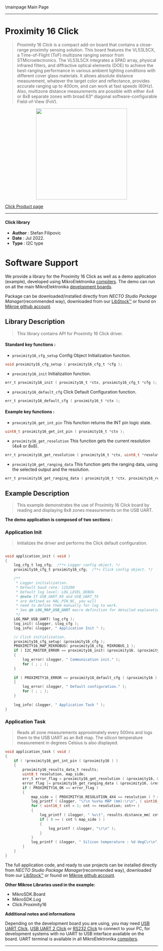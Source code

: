 \mainpage Main Page

---
# Proximity 16 Click

> Proximity 16 Click is a compact add-on board that contains a close-range proximity sensing solution. This board features the VL53L5CX, a Time-of-Flight (ToF) multizone ranging sensor from STMicroelectronics. The VL53L5CX integrates a SPAD array, physical infrared filters, and diffractive optical elements (DOE) to achieve the best-ranging performance in various ambient lighting conditions with different cover glass materials. It allows absolute distance measurement, whatever the target color and reflectance, provides accurate ranging up to 400cm, and can work at fast speeds (60Hz). Also, multizone distance measurements are possible with either 4x4 or 8x8 separate zones with broad 63° diagonal software-configurable Field-of-View (FoV).

<p align="center">
  <img src="https://download.mikroe.com/images/click_for_ide/proximity16_click.png" height=300px>
</p>

[Click Product page](https://www.mikroe.com/proximity-16-click)

---


#### Click library

- **Author**        : Stefan Filipovic
- **Date**          : Jul 2022.
- **Type**          : I2C type


# Software Support

We provide a library for the Proximity 16 Click
as well as a demo application (example), developed using MikroElektronika
[compilers](https://www.mikroe.com/necto-studio).
The demo can run on all the main MikroElektronika [development boards](https://www.mikroe.com/development-boards).

Package can be downloaded/installed directly from *NECTO Studio Package Manager*(recommended way), downloaded from our [LibStock&trade;](https://libstock.mikroe.com) or found on [Mikroe github account](https://github.com/MikroElektronika/mikrosdk_click_v2/tree/master/clicks).

## Library Description

> This library contains API for Proximity 16 Click driver.

#### Standard key functions :

- `proximity16_cfg_setup` Config Object Initialization function.
```c
void proximity16_cfg_setup ( proximity16_cfg_t *cfg );
```

- `proximity16_init` Initialization function.
```c
err_t proximity16_init ( proximity16_t *ctx, proximity16_cfg_t *cfg );
```

- `proximity16_default_cfg` Click Default Configuration function.
```c
err_t proximity16_default_cfg ( proximity16_t *ctx );
```

#### Example key functions :

- `proximity16_get_int_pin` This function returns the INT pin logic state.
```c
uint8_t proximity16_get_int_pin ( proximity16_t *ctx );
```

- `proximity16_get_resolution` This function gets the current resolution (4x4 or 8x8).
```c
err_t proximity16_get_resolution ( proximity16_t *ctx, uint8_t *resolution );
```

- `proximity16_get_ranging_data` This function gets the ranging data, using the selected output and the resolution.
```c
err_t proximity16_get_ranging_data ( proximity16_t *ctx, proximity16_results_data_t *results );
```

## Example Description

> This example demonstrates the use of Proximity 16 Click board by reading and displaying 8x8 zones measurements on the USB UART.

**The demo application is composed of two sections :**

### Application Init

> Initializes the driver and performs the Click default configuration.

```c

void application_init ( void )
{
    log_cfg_t log_cfg;  /**< Logger config object. */
    proximity16_cfg_t proximity16_cfg;  /**< Click config object. */

    /** 
     * Logger initialization.
     * Default baud rate: 115200
     * Default log level: LOG_LEVEL_DEBUG
     * @note If USB_UART_RX and USB_UART_TX 
     * are defined as HAL_PIN_NC, you will 
     * need to define them manually for log to work. 
     * See @b LOG_MAP_USB_UART macro definition for detailed explanation.
     */
    LOG_MAP_USB_UART( log_cfg );
    log_init( &logger, &log_cfg );
    log_info( &logger, " Application Init " );

    // Click initialization.
    proximity16_cfg_setup( &proximity16_cfg );
    PROXIMITY16_MAP_MIKROBUS( proximity16_cfg, MIKROBUS_1 );
    if ( I2C_MASTER_ERROR == proximity16_init( &proximity16, &proximity16_cfg ) ) 
    {
        log_error( &logger, " Communication init." );
        for ( ; ; );
    }
    
    if ( PROXIMITY16_ERROR == proximity16_default_cfg ( &proximity16 ) )
    {
        log_error( &logger, " Default configuration." );
        for ( ; ; );
    }
    
    log_info( &logger, " Application Task " );
}

```

### Application Task

> Reads all zone measurements approximately every 500ms and logs them to the USB UART as an 8x8 map. The silicon temperature measurement in degrees Celsius is also displayed.

```c
void application_task ( void )
{
    if ( !proximity16_get_int_pin ( &proximity16 ) )
    {
        proximity16_results_data_t results;
        uint8_t resolution, map_side;
        err_t error_flag = proximity16_get_resolution ( &proximity16, &resolution );
        error_flag |= proximity16_get_ranging_data ( &proximity16, &results );
        if ( PROXIMITY16_OK == error_flag )
        {
            map_side = ( PROXIMITY16_RESOLUTION_4X4 == resolution ) ? 4 : 8;
            log_printf ( &logger, "\r\n %ux%u MAP (mm):\r\n", ( uint16_t ) map_side, ( uint16_t ) map_side );
            for ( uint16_t cnt = 1; cnt <= resolution; cnt++ )
            {
                log_printf ( &logger, " %u\t", results.distance_mm[ cnt - 1 ] );
                if ( 0 == ( cnt % map_side ) )
                {
                    log_printf ( &logger, "\r\n" );
                }
            }
            log_printf ( &logger, " Silicon temperature : %d degC\r\n", ( int16_t ) results.silicon_temp_degc );
        }
    }
}
```

The full application code, and ready to use projects can be installed directly from *NECTO Studio Package Manager*(recommended way), downloaded from our [LibStock&trade;](https://libstock.mikroe.com) or found on [Mikroe github account](https://github.com/MikroElektronika/mikrosdk_click_v2/tree/master/clicks).

**Other Mikroe Libraries used in the example:**

- MikroSDK.Board
- MikroSDK.Log
- Click.Proximity16

**Additional notes and informations**

Depending on the development board you are using, you may need
[USB UART Click](https://www.mikroe.com/usb-uart-click),
[USB UART 2 Click](https://www.mikroe.com/usb-uart-2-click) or
[RS232 Click](https://www.mikroe.com/rs232-click) to connect to your PC, for
development systems with no UART to USB interface available on the board. UART
terminal is available in all MikroElektronika
[compilers](https://shop.mikroe.com/compilers).

---
